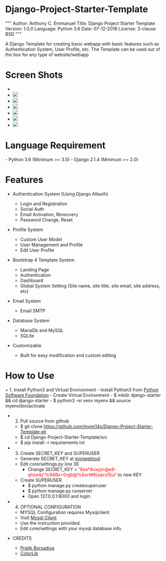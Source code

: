 # Django-Project-Starter-Template
"""
Author: Anthony C. Emmanuel
Title: Django Project Starter Template
Version: 1.0.0
Language: Python 3.6
Date: 07-12-2018
License: 3-clause BSD
"""

A Django Template for creating basic webapp with basic features such as Authentication System, User Profile, etc.
The Template can be used out of the box for any type of website/webapp
<h1> Screen Shots </h1>
<ul>
  <li><img src="https://raw.githubusercontent.com/mymi14s/mymi14s.github.io/master/index.png" alt=""/></li>
  <li><img src="https://raw.githubusercontent.com/mymi14s/mymi14s.github.io/master/Login_without_social_button.png"/></li>
  <li><img src="https://raw.githubusercontent.com/mymi14s/mymi14s.github.io/master/Login_with_social_button.png"/></li>
  <li><img src="https://raw.githubusercontent.com/mymi14s/mymi14s.github.io/master/Signup.png"/></li>
  <li><img src="https://raw.githubusercontent.com/mymi14s/mymi14s.github.io/master/home.png"/></li>
  <li><img src="https://raw.githubusercontent.com/mymi14s/mymi14s.github.io/master/profile.png"/></li>
  <li><img src="https://raw.githubusercontent.com/mymi14s/mymi14s.github.io/master/admin.png"/></li>
</ul>

<h1>Language Requirement</h1>
  - Python 3.6 (Minimum >= 3.5)
  - Django 2.1.4 (Minimum >= 2.0)

<h1>Features</h1>

+ Authentication System (Using Django Allauth)
  - Login and Registration
  - Social Auth
  - Email Activation, Revocvery
  - Password Change, Reset

+ Profile System
  - Custom User Model
  - User Management and Profile
  - Edit User Profile

+ Bootstrap 4 Template System
  - Landing Page
  - Authentication
  - Dashboard
  - Global System Setting (Site name, site title, site email, site address, etc)

+ Email System
  - Email SMTP

+ Database System
  - MariaDb and MySQL
  - SQLite

+ Customizable
  - Built for easy modification and custom editing

<h1>How to Use</h1>
+ 1. Install Python3 and Virtual Environment
  - Install Python3 from <a href="https://www.python.org">Python Software Foundation</a>
  - Create Virtual Environment
    - $ mkdir django-starter && cd django-starter
    - $ python3 -m venv myenv && source myenv/bin/activate

+ 2. Pull source from github
  - $ git clone https://github.com/mymi14s/Django-Project-Starter-Template.git
  - $ cd Django-Project-Starter-Template/src
  - $ pip install -r requirements.txt

+ 3. Create SECRET_KEY and SUPERUSER
  - Generate SECRET_KEY at <a href="https://www.miniwebtool.com/django-secret-key-generator/">miniwebtool</a>
  - Edit core/settings.py line 36
    - Change SECRET_KEY = '<font color="red">9ea*4cwjzn@e9-qhsmkj^%94$8e$=0rgb@%6ort#9(sacs15ui</font>' to new KEY
  - Create SUPERUSER
    - $ python manage.py createsuperuser
    - $ python manage.py runserver
    - Open 127.0.0.1:8000 and login

+ 4. OPTIONAL CONFIGURATION
  - MYSQL Configuration requires Mysqlclient
  - Visit <a href="https://pypi.org/project/mysqlclient/">Mysql Client</a>
  - Use the instruction provided.
  - Edit core/settings with your mysql database info.

+ CREDITS
  - <a href="https://github.com/pratikborsadiya/vali-admin">Pratik Borsadiya<a/>
  - <a href="https://colorlib.com/demo?theme=creative-agency">ColorLib</a>
